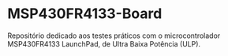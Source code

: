 # MSP430FR4133-Board
Repositório dedicado aos testes práticos com o microcontrolador MSP430FR4133 LaunchPad, de Ultra Baixa Potência (ULP).
